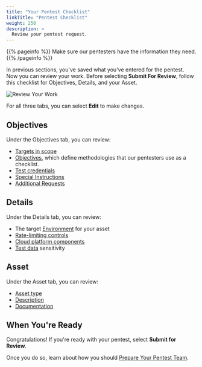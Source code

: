 ```yaml
---
title: "Your Pentest Checklist"
linkTitle: "Pentest Checklist"
weight: 250
description: >
  Review your pentest request.
---
```


{{% pageinfo %}}
Make sure our pentesters have the information they need.
{{% /pageinfo %}}

In previous sections, you've saved what you've entered for the pentest.
Now you can review your work. Before selecting **Submit For Review**, follow this
checklist for Objectives, Details, and your Asset.

![Review Your Work](/gsg/ReviewYourPentest.png "Review pentest details.")

For all three tabs, you can select **Edit** to make changes.

## Objectives

Under the Objectives tab, you can review:

- [Targets in scope](../pentest-objectives/pentest-target)
- [Objectives](../pentest-objectives/methodologies/), which define methodologies
  that our pentesters use as a checklist.
- [Test credentials](../pentest-objectives/test-credentials)
- [Special Instructions](../pentest-objectives/special-instructions)
- [Additional Requests](../planning/#additional-requests)

## Details

Under the Details tab, you can review:

- The target [Environment](../details/#environment) for your asset
- [Rate-limiting controls](../details/#controls)
- [Cloud platform components](../details/#cloud-platform-components)
- [Test data](../details/#test-data) sensitivity

## Asset

Under the Asset tab, you can review:

- [Asset type](../assets/asset-type/)
- [Description](../assets/asset-description/)
- [Documentation](../assets/asset-description/#asset-documentation)

## When You're Ready

Congratulations! If you're ready with your pentest, select
**Submit for Review**.

Once you do so, learn about how you should [Prepare Your Pentest Team](../prep_your_team/).
